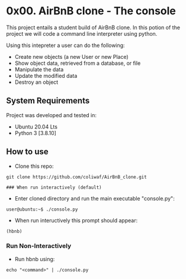 # 0x00. AirBnB clone - The console

This project entails a student build of AirBnB clone. In this potion of the project we will code a command line interpreter using python.

Using this intepreter a user can do the following:
* Create new objects (a new User or new Place)
* Show object data, retrieved from a database, or file
* Manipulate the data
* Update the modified data
* Destroy an object

## System Requirements
Project was developed and tested in:
* Ubuntu 20.04 Lts
* Python 3 [3.8.10]

## How to use
* Clone this repo:
```
git clone https://github.com/coliwaf/AirBnB_clone.git

### When run interactively (default)
```
* Enter cloned directory and run the main executable "console.py":
```
user@ubuntu:~$ ./console.py
```
* When run inteructively this prompt should appear:
```
(hbnb)
```
### Run Non-Interactively
* Run hbnb using:
```
echo "<command>" | ./console.py
```

